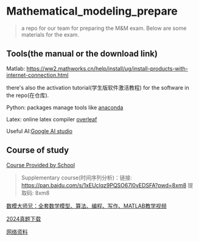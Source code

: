 # Mathematical_modeling_prepare
> a repo for our team for preparing the M&M exam.
> Below are some materials for the exam.

## Tools(the manual or the download link)

Matlab: https://ww2.mathworks.cn/help/install/ug/install-products-with-internet-connection.html

there's also the activation tutorial(学生版软件激活教程) for the software in the repo(在仓库).

Python: packages manage tools like [anaconda](https://www.anaconda.com/download)

Latex: online latex compiler [overleaf](
https://www.overleaf.com/learn/latex/Learn_LaTeX_in_30_minutes#What_is_LaTeX?)

Useful AI:[Google AI studio](https://aistudio.google.com/prompts/new_chat)

## Course of study
[Course Provided by School](https://docs.qq.com/doc/DREhaTVB1Rk5haEJa)

> Supplementary course(时间序列分析)：链接: https://pan.baidu.com/s/1xEUclqz9PQSO67l0vEDSFA?pwd=8xm8 提取码: 8xm8

[数模大师兄：全套数学模型、算法、编程、写作、MATLAB教学视频](https://www.bilibili.com/video/BV1p14y1U7Nr/?share_source=copy_web&vd_source=c6dacd63935668fa4857babf8c2f185d)

[2024真题下载](https://www.mcm.edu.cn/html_cn/node/a0c1fb5c31d43551f08cd8ad16870444.html)

[网络资料](https://pan.quark.cn/s/3142f6c83d14)

